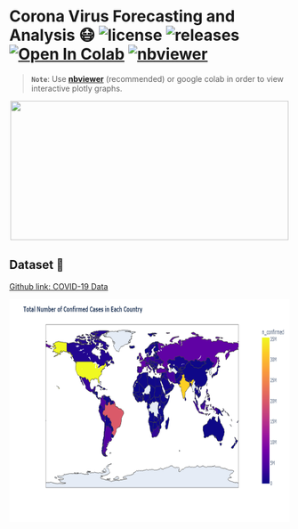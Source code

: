 # Corona Virus Forecasting and Analysis 😷 ![license](https://img.shields.io/github/license/Pegah-Ardehkhani/Corona-Virus-Forcasting-and-Analysis.svg) ![releases](https://img.shields.io/github/release/Pegah-Ardehkhani/Corona-Virus-Forcasting-and-Analysis.svg) <a href="https://colab.research.google.com/drive/1PGUkvmC0KyATxnwTIL7ZTmRosd7ddJ7V?usp=sharing" target="_parent\"><img src="https://colab.research.google.com/assets/colab-badge.svg" alt="Open In Colab"/></a> [![nbviewer](https://img.shields.io/badge/render-nbviewer-orange.svg)](https://nbviewer.org/github/Pegah-Ardehkhani/Corona-Virus-Forcasting-and-Analysis/blob/main/Corona%20Virus%20Forcasting%20and%20Analysis.ipynb)

> **`Note`**: Use [**nbviewer**](https://nbviewer.org/github/Pegah-Ardehkhani/Corona-Virus-Forcasting-and-Analysis/blob/main/Corona%20Virus%20Forcasting%20and%20Analysis.ipynb) (recommended) or google colab in order to view interactive plotly graphs.

<p align="center">
  <img width="500" height="250" src="https://www.ukemed.com/assets/Files/Images/Corona.gif">
</p>

## Dataset 📔

[Github link: COVID-19 Data](https://github.com/CSSEGISandData/COVID-19)

<p align="center">
  <img width="800" height="400" src="https://github.com/Pegah-Ardehkhani/Corona-Virus-Forcasting-and-Analysis/blob/main/Total%20Number%20of%20Confirmed%20Cases%20in%20Each%20Country.png">
</p>
